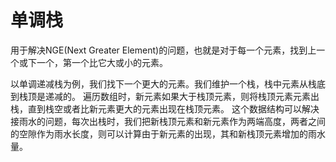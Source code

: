 # 单调栈
用于解决NGE(Next Greater Element)的问题，也就是对于每一个元素，找到上一个或下一个，第一个比它大或小的元素。

以单调递减栈为例，我们找下一个更大的元素。我们维护一个栈，栈中元素从栈底到栈顶是递减的。
遍历数组时，新元素如果大于栈顶元素，则将栈顶元素元素出栈，直到栈空或者比新元素更大的元素出现在栈顶元素。
这个数据结构可以解决接雨水的问题，每次出栈时，我们把新栈顶元素和新元素作为两端高度，两者之间的空隙作为雨水长度，则可以计算由于新元素的出现，其和新栈顶元素增加的雨水量。